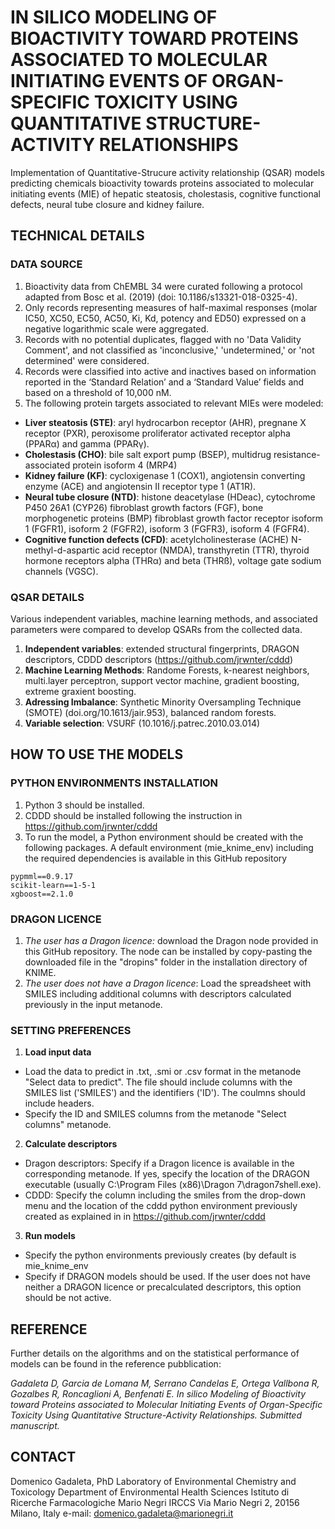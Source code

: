 # IN SILICO MODELING OF BIOACTIVITY TOWARD PROTEINS ASSOCIATED TO MOLECULAR INITIATING EVENTS OF ORGAN-SPECIFIC TOXICITY USING QUANTITATIVE STRUCTURE-ACTIVITY RELATIONSHIPS

Implementation of Quantitative-Strucure activity relationship (QSAR) models predicting chemicals bioactivity towards proteins associated to molecular initiating events (MIE) of hepatic steatosis, cholestasis, cognitive functional defects, neural tube closure and kidney failure. 

## TECHNICAL DETAILS

### DATA SOURCE
1. Bioactivity data from ChEMBL 34 were curated following a protocol adapted from Bosc et al. (2019) (doi: 10.1186/s13321-018-0325-4).
2. Only records representing measures of half-maximal responses (molar IC50, XC50, EC50, AC50, Ki, Kd, potency and ED50) expressed on a negative logarithmic scale were aggregated.
3. Records with no potential duplicates, flagged with no 'Data Validity Comment', and not classified as 'inconclusive,' 'undetermined,' or 'not determined' were considered.
4. Records were classified into active and inactives based on information reported in the ‘Standard Relation’ and a ‘Standard Value’ fields and based on a threshold of 10,000 nM.
5. The following protein targets associated to relevant MIEs were modeled:

- **Liver steatosis (STE)**: aryl hydrocarbon receptor (AHR), pregnane X receptor (PXR), peroxisome proliferator activated receptor alpha (PPARα) and gamma (PPARγ).
- **Cholestasis (CHO)**: bile salt export pump (BSEP), multidrug resistance-associated protein isoform 4 (MRP4)
- **Kidney failure (KF)**: cycloxigenase 1 (COX1), angiotensin converting enzyme (ACE) and angiotensin II receptor type 1 (AT1R).
- **Neural tube closure (NTD)**: histone deacetylase (HDeac), cytochrome P450 26A1 (CYP26) fibroblast growth factors (FGF), bone morphogenetic proteins (BMP) fibroblast growth factor receptor isoform 1 (FGFR1), isoform 2 (FGFR2), isoform 3 (FGFR3), isoform 4 (FGFR4).
- **Cognitive function defects (CFD)**: acetylcholinesterase (ACHE) N-methyl-d-aspartic acid receptor (NMDA), transthyretin (TTR), thyroid hormone receptors alpha (THRα) and beta (THRß), voltage gate sodium channels (VGSC).

### QSAR DETAILS
Various independent variables, machine learning methods, and associated parameters were compared to develop QSARs from the collected data.

1. **Independent variables**: extended structural fingerprints, DRAGON descriptors, CDDD descriptors (https://github.com/jrwnter/cddd)
2. **Machine Learning Methods**: Randome Forests, k-nearest neighbors, multi.layer perceptron, support vector machine, gradient boosting, extreme graxient boosting.
3. **Adressing Imbalance**: Synthetic Minority Oversampling Technique (SMOTE) (doi.org/10.1613/jair.953), balanced random forests.
3. **Variable selection**: VSURF (10.1016/j.patrec.2010.03.014)

## HOW TO USE THE MODELS

### PYTHON ENVIRONMENTS INSTALLATION
1. Python 3 should be installed.
2. CDDD should be installed following the instruction in https://github.com/jrwnter/cddd
3. To run the model, a Python environment should be created with the following packages. A default environment (mie_knime_env) including the required dependencies is available in this GitHub repository

```
pypmml==0.9.17
scikit-learn==1-5-1
xgboost==2.1.0
```

### DRAGON LICENCE
1. *The user has a Dragon licence:* download the Dragon node provided in this GitHub repository. The node can be installed by copy-pasting the downloaded file in the "dropins" folder in the installation directory of KNIME.
2. *The user does not have a Dragon licence*: Load the spreadsheet with SMILES including additional columns with descriptors calculated previously in the input metanode.

### SETTING PREFERENCES
1. **Load input data**
- Load the data to predict in .txt, .smi or .csv format in the metanode "Select data to predict". The file should include columns with the SMILES list ('SMILES') and the identifiers ('ID'). The coulmns should include headers.
- Specify the ID and SMILES columns from the metanode "Select columns" metanode.

2. **Calculate descriptors**
- Dragon descriptors: Specify if a Dragon licence is available in the corresponding metanode. If yes, specify the location of the DRAGON executable (usually C:\Program Files (x86)\Dragon 7\dragon7shell.exe).
- CDDD: Specify the column including the smiles from the drop-down menu and the location of the cddd python environment previously created as explained in in https://github.com/jrwnter/cddd

3. **Run models**
- Specify the python environments previously creates (by default is mie_knime_env 
- Specify if DRAGON models should be used. If the user does not have neither a DRAGON licence or precalculated descriptors, this option should be not active.

## REFERENCE
Further details on the algorithms and on the statistical performance of models can be found in the reference pubblication:

*Gadaleta D, Garcia de Lomana M, Serrano Candelas E, Ortega Vallbona R, Gozalbes R, Roncaglioni A, Benfenati E. In silico Modeling of Bioactivity toward Proteins associated to Molecular Initiating Events of Organ-Specific Toxicity Using Quantitative Structure-Activity Relationships. Submitted manuscript.*

## CONTACT
Domenico Gadaleta, PhD
Laboratory of Environmental Chemistry and Toxicology
Department of Environmental Health Sciences
Istituto di Ricerche Farmacologiche Mario Negri IRCCS 
Via Mario Negri 2, 20156 Milano, Italy 
e-mail: domenico.gadaleta@marionegri.it
